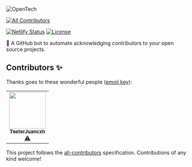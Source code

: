 ![OpenTech](https://i.ibb.co/4g2hgty/landing.png)
<!-- ALL-CONTRIBUTORS-BADGE:START - Do not remove or modify this section -->
[![All Contributors](https://img.shields.io/badge/all_contributors-1-orange.svg?style=flat-square)](#contributors-)
<!-- ALL-CONTRIBUTORS-BADGE:END -->

[![Netlify Status](https://api.netlify.com/api/v1/badges/f6ad4d4e-3128-43db-a06e-6f63790cba6c/deploy-status)](https://app.netlify.com/sites/opentech/deploys)
[![License](https://img.shields.io/badge/license-MIT-blue.svg)](https://github.com/opentech-pe/opentech.pe/blob/master/LICENSE)

🤖 A GitHub bot to automate acknowledging contributors to your open source projects.

## Contributors ✨

Thanks goes to these wonderful people ([emoji key](https://allcontributors.org/docs/en/emoji-key)):

<!-- ALL-CONTRIBUTORS-LIST:START - Do not remove or modify this section -->
<!-- prettier-ignore-start -->
<!-- markdownlint-disable -->
<table>
  <tr>
    <td align="center"><a href="https://github.com/TesterJuancxh"><img src="https://avatars2.githubusercontent.com/u/70418277?v=4" width="100px;" alt=""/><br /><sub><b>TesterJuancxh</b></sub></a><br /><a href="https://github.com/Juancxh/Adayle/commits?author=TesterJuancxh" title="Tests">⚠️</a></td>
  </tr>
</table>

<!-- markdownlint-enable -->
<!-- prettier-ignore-end -->
<!-- ALL-CONTRIBUTORS-LIST:END -->

This project follows the [all-contributors](https://github.com/all-contributors/all-contributors) specification. Contributions of any kind welcome!